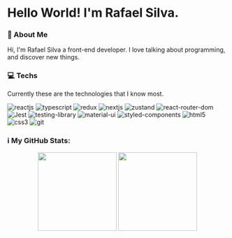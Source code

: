 # Hello World! I'm Rafael Silva.

### 📖 About Me
<p>Hi, I'm Rafael Silva a front-end developer. I love talking about programming, and discover new things.</p>

### 💻 Techs
 <p>Currently these are the technologies that I know most.</p>
<p>
 <img src="https://img.shields.io/badge/React-20232A?style=for-the-badge&logo=react&logoColor=61DAFB" alt="reactjs" />
 <img src="https://img.shields.io/badge/TypeScript-007ACC?style=for-the-badge&logo=typescript&logoColor=white" alt="typescript" />
 <img src="https://img.shields.io/badge/Redux-593D88?style=for-the-badge&logo=redux&logoColor=white" alt="redux" />
  <img src="https://camo.githubusercontent.com/a2ef46f4aec1799b4366d5dd9e4cc60c250b9a4a1e0a4cea21bae63660b63a25/68747470733a2f2f696d672e736869656c64732e696f2f62616467652f6e6578742e6a732d3030303030303f7374796c653d666f722d7468652d6261646765266c6f676f3d6e657874646f746a73266c6f676f436f6c6f723d7768697465" alt="nextjs" />
  <img src="https://camo.githubusercontent.com/10065c2726119b2c382c3f817ff3f7d42ca0f8e19f5aed2c52d931d85ab12795/68747470733a2f2f696d672e736869656c64732e696f2f62616467652f7a757374616e642d2532333230323332612e7376673f7374796c653d666f722d7468652d6261646765266c6f676f3d7265616374266c6f676f436f6c6f723d253233363144414642" alt="zustand" />
  <img src="https://img.shields.io/badge/React_Router-CA4245?style=for-the-badge&logo=react-router&logoColor=white" alt="react-router-dom" />
  <img src="https://img.shields.io/badge/Jest-323330?style=for-the-badge&logo=Jest&logoColor=white" alt="Jest" />
  <img src="https://img.shields.io/badge/testing%20library-323330?style=for-the-badge&logo=testing-library&logoColor=red" alt="testing-library" />
  <img src="https://img.shields.io/badge/Material--UI-0081CB?style=for-the-badge&logo=material-ui&logoColor=white" alt="material-ui" />
 <img src="https://img.shields.io/badge/styled--components-DB7093?style=for-the-badge&logo=styled-components&logoColor=white" alt="styled-components" />
 <img src="https://img.shields.io/badge/HTML-239120?style=for-the-badge&logo=html5&logoColor=white" alt="html5" />
 <img src="https://img.shields.io/badge/CSS-239120?&style=for-the-badge&logo=css3&logoColor=white" alt="css3" />
 <img src="https://img.shields.io/badge/GIT-E44C30?style=for-the-badge&logo=git&logoColor=white" alt="git" />

</p>

### ℹ️ My GitHub Stats:

<p align="center">
  <img src="https://github-readme-stats.vercel.app/api?username=devsilvarafael&show_icons=true&theme=dracula&cache_seconds=1800&border_radius=10" height="180em"/>
  <img src="https://github-readme-stats.vercel.app/api/top-langs/?username=devsilvarafael&show_icons=true&layout=compact&theme=dracula" height="180em" />
</p>
